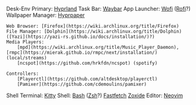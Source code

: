 Desk-Env
    Primary: [Hyprland](https://wiki.archlinux.org/title/Hyprland)
    Task Bar: [Waybar](https://wiki.archlinux.org/title/Waybar)
    App Launcher: [Wofi](https://github.com/SimplyCEO/wofi) ([Rofi](https://wiki.archlinux.org/title/Rofi)?)
    Wallpaper Manager: [Hyprpaper](https://github.com/hyprwm/hyprpaper)

    Web Browser: [Firefox](https://wiki.archlinux.org/title/Firefox)
    File Manager: [Dolphin](https://wiki.archlinux.org/title/Dolphin) ([Yazi](https://yazi-rs.github.io/docs/installation/)?)
    Media Players:
        [mpd](https://wiki.archlinux.org/title/Music_Player_Daemon), [rmpc](https://mierak.github.io/rmpc/next/installation/) (local/streams)
        [ncspot](https://github.com/hrkfdn/ncspot) (spotify)

    Controllers:
        [Playerctl](https://github.com/altdesktop/playerctl)
        [Pamixer](https://github.com/cdemoulins/pamixer)
Shell
    Terminal: [Kitty](https://wiki.archlinux.org/title/Kitty)
    Shell: [Bash](https://wiki.archlinux.org/title/Bash) ([Zsh](https://wiki.archlinux.org/title/Zsh)?)
        [Fastfetch](https://github.com/fastfetch-cli/fastfetch)
        [Zoxide](https://github.com/ajeetdsouza/zoxide)
    Editor: [Neovim](https://wiki.archlinux.org/title/Neovim)
